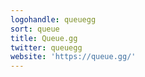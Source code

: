 ```yaml
---
logohandle: queuegg
sort: queue
title: Queue.gg
twitter: queuegg
website: 'https://queue.gg/'
---
```

